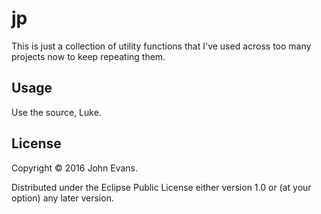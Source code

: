 # jp

This is just a collection of utility functions that I've used across too many
projects now to keep repeating them.

## Usage

Use the source, Luke.

## License

Copyright © 2016 John Evans.

Distributed under the Eclipse Public License either version 1.0 or (at
your option) any later version.
